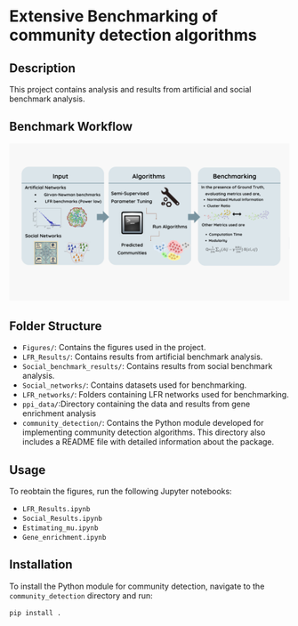 # Extensive Benchmarking of community detection algorithms

## Description
This project contains analysis and results from artificial and social benchmark analysis.

## Benchmark Workflow
![Benchmark Workflow](Figures/Fig4.png)

## Folder Structure
- `Figures/`: Contains the figures used in the project.
- `LFR_Results/`: Contains results from artificial benchmark analysis.
- `Social_benchmark_results/`: Contains results from social benchmark analysis.
- `Social_networks/`: Contains datasets used for benchmarking.
- `LFR_networks/`: Folders containing LFR networks used for benchmarking.
- `ppi_data/`:Directory containing the data and results from gene enrichment analysis
- `community_detection/`: Contains the Python module developed for implementing community detection algorithms. This directory also includes a README file with detailed information about the package.

## Usage
To reobtain the figures, run the following Jupyter notebooks:
- `LFR_Results.ipynb`
- `Social_Results.ipynb`
- `Estimating_mu.ipynb`
- `Gene_enrichment.ipynb`


## Installation
To install the Python module for community detection, navigate to the `community_detection` directory and run:

```bash
pip install .
```
